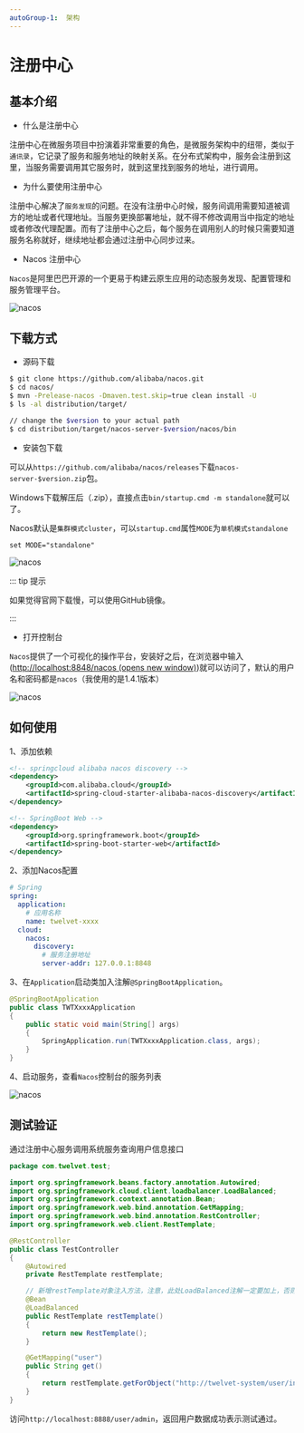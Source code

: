 ```yaml
---
autoGroup-1:  架构
---
```


# 注册中心

## 基本介绍

- 什么是注册中心

注册中心在微服务项目中扮演着非常重要的角色，是微服务架构中的纽带，类似于`通讯录`，它记录了服务和服务地址的映射关系。在分布式架构中，服务会注册到这里，当服务需要调用其它服务时，就到这里找到服务的地址，进行调用。

- 为什么要使用注册中心

注册中心解决了`服务发现`的问题。在没有注册中心时候，服务间调用需要知道被调方的地址或者代理地址。当服务更换部署地址，就不得不修改调用当中指定的地址或者修改代理配置。而有了注册中心之后，每个服务在调用别人的时候只需要知道服务名称就好，继续地址都会通过注册中心同步过来。

- Nacos 注册中心

`Nacos`是阿里巴巴开源的一个更易于构建云原生应用的动态服务发现、配置管理和服务管理平台。

![nacos](https://oscimg.oschina.net/oscnet/up-3b2499cb4616a7073db056095ff530c03c9.png)

## 下载方式

- 源码下载

```bash
$ git clone https://github.com/alibaba/nacos.git
$ cd nacos/
$ mvn -Prelease-nacos -Dmaven.test.skip=true clean install -U  
$ ls -al distribution/target/

// change the $version to your actual path
$ cd distribution/target/nacos-server-$version/nacos/bin
```

- 安装包下载

可以从`https://github.com/alibaba/nacos/releases`下载`nacos-server-$version.zip`包。

Windows下载解压后（.zip），直接点击`bin/startup.cmd -m standalone`就可以了。

Nacos默认是`集群模式cluster`，可以`startup.cmd`属性`MODE`为`单机模式standalone`

```text
set MODE="standalone"
```

![nacos](https://oscimg.oschina.net/oscnet/up-f0bee7ddd852b3c78f6f175469defe0a46b.png)

::: tip 提示

如果觉得官网下载慢，可以使用GitHub镜像。

:::

- 打开控制台

`Nacos`提供了一个可视化的操作平台，安装好之后，在浏览器中输入([http://localhost:8848/nacos (opens new window)](http://localhost:8848/nacos))就可以访问了，默认的用户名和密码都是`nacos`（我使用的是1.4.1版本）

![nacos](https://oscimg.oschina.net/oscnet/up-9a6ee9156ed87e5f8856892938f45bd4ace.png)

## 如何使用

1、添加依赖

```xml
<!-- springcloud alibaba nacos discovery -->
<dependency>
	<groupId>com.alibaba.cloud</groupId>
	<artifactId>spring-cloud-starter-alibaba-nacos-discovery</artifactId>
</dependency>

<!-- SpringBoot Web -->
<dependency>
	<groupId>org.springframework.boot</groupId>
	<artifactId>spring-boot-starter-web</artifactId>
</dependency>
```

2、添加Nacos配置

```yml
# Spring
spring: 
  application:
    # 应用名称
    name: twelvet-xxxx 
  cloud:
    nacos:
      discovery:
        # 服务注册地址
        server-addr: 127.0.0.1:8848
```

3、在`Application`启动类加入注解`@SpringBootApplication`。

```java
@SpringBootApplication
public class TWTXxxxApplication
{
    public static void main(String[] args)
    {
        SpringApplication.run(TWTXxxxApplication.class, args);
    }
}
```

4、启动服务，查看`Nacos`控制台的服务列表

![nacos](https://oscimg.oschina.net/oscnet/up-4ed73db8d4582d4f0fc6bcc1ba38f6e6054.png)

## 测试验证

通过注册中心服务调用系统服务查询用户信息接口

```java
package com.twelvet.test;

import org.springframework.beans.factory.annotation.Autowired;
import org.springframework.cloud.client.loadbalancer.LoadBalanced;
import org.springframework.context.annotation.Bean;
import org.springframework.web.bind.annotation.GetMapping;
import org.springframework.web.bind.annotation.RestController;
import org.springframework.web.client.RestTemplate;

@RestController
public class TestController
{
    @Autowired
    private RestTemplate restTemplate;

    // 新增restTemplate对象注入方法，注意，此处LoadBalanced注解一定要加上，否则无法远程调用
    @Bean
    @LoadBalanced
    public RestTemplate restTemplate()
    {
        return new RestTemplate();
    }

    @GetMapping("user")
    public String get()
    {
        return restTemplate.getForObject("http://twelvet-system/user/info/admin", String.class);
    }
}
```

访问`http://localhost:8888/user/admin`，返回用户数据成功表示测试通过。
